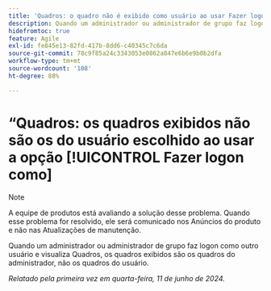 ```yaml
---
title: 'Quadros: o quadro não é exibido como usuário ao usar Fazer logon como'
description: Quando um administrador ou administrador de grupo faz logon como outro usuário e visualiza Quadros, os quadros exibidos são os quadros do administrador, não os quadros do usuário.
hidefromtoc: true
feature: Agile
exl-id: fe845e13-82fd-417b-8dd6-c40345c7c6da
source-git-commit: 78c9f85a24c3343053e0862a847e6b6e9b0b2dfa
workflow-type: tm+mt
source-wordcount: '108'
ht-degree: 88%

---
```


# “Quadros: os quadros exibidos não são os do usuário escolhido ao usar a opção [!UICONTROL Fazer logon como]

>[!NOTE]
>
>A equipe de produtos está avaliando a solução desse problema. Quando esse problema for resolvido, ele será comunicado nos Anúncios do produto e não nas Atualizações de manutenção.

Quando um administrador ou administrador de grupo faz logon como outro usuário e visualiza Quadros, os quadros exibidos são os quadros do administrador, não os quadros do usuário.

_Relatado pela primeira vez em quarta-feira, 11 de junho de 2024._
